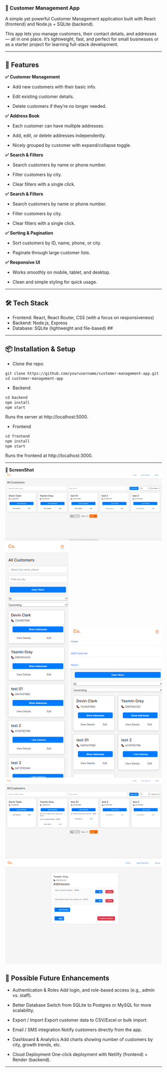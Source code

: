### 📇 Customer Management App ###
A simple yet powerful Customer Management application built with React (frontend) and Node.js + SQLite (backend).

This app lets you manage customers, their contact details, and addresses — all in one place. It’s lightweight, fast, and perfect for small businesses or as a starter project for learning full-stack development.

---

## 🚀 Features ##
**✅ Customer Management**

 - Add new customers with their basic info.

 - Edit existing customer details.

 - Delete customers if they’re no longer needed.

**✅ Address Book**

 - Each customer can have multiple addresses.

 - Add, edit, or delete addresses independently.

 - Nicely grouped by customer with expand/collapse toggle.

**✅ Search & Filters**

 - Search customers by name or phone number.

 - Filter customers by city.

 - Clear filters with a single click.

 **✅ Search & Filters**

 - Search customers by name or phone number.

 - Filter customers by city.

 - Clear filters with a single click.

**✅ Sorting & Pagination**

 - Sort customers by ID, name, phone, or city.

 - Paginate through large customer lists.

**✅ Responsive UI**

 - Works smoothly on mobile, tablet, and desktop.

 - Clean and simple styling for quick usage.

 ---
## 🛠️ Tech Stack

- Frontend: React, React Router, CSS (with a focus on responsiveness)
- Backend: Node.js, Express
- Database: SQLite (lightweight and file-based) ##

---

## 📦 Installation & Setup ##
- Clone the repo:
```
git clone https://github.com/yourusername/customer-management-app.git
cd customer-management-app
```
- Backend
```
cd backend
npm install
npm start
```
Runs the server at http://localhost:5000.

- Frontend
```
cd frontend
npm install
npm start
```
Runs the frontend at http://localhost:3000.

---

**📸 ScreenShot**
![Home Page Desktop view](/public/home_page_desktop.png)
![Home Page Mobile](/public/home_page_mobile.png)
![NavBar mobile](/public/modal_mobile.png)
![Address Hiding Option](/public/Address_hiding_option.png)
![Customer details Page with Address List with Update and Delete Option](/public/customer_details_page.png)

## 🌱 Possible Future Enhancements ##
- Authentication & Roles
  Add login, and role-based access (e.g., admin vs. staff).

- Better Database
  Switch from SQLite to Postgres or MySQL for more scalability.

- Export / Import
  Export customer data to CSV/Excel or bulk import.

- Email / SMS integration
  Notify customers directly from the app.

- Dashboard & Analytics
  Add charts showing number of customers by city, growth trends, etc.

- Cloud Deployment
  One-click deployment with Netlify (frontend) + Render (backend).

---

